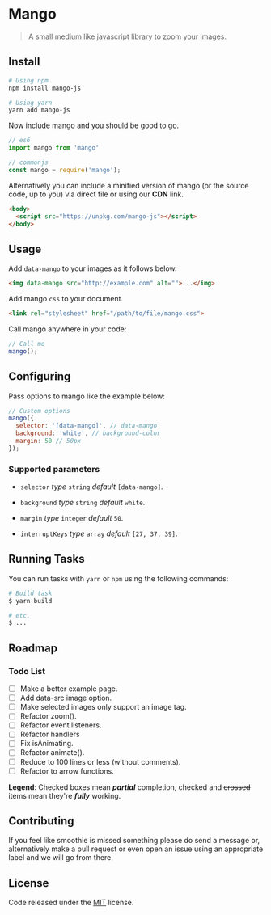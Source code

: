 # Mango

> A small medium like javascript library to zoom your images.

## Install

``` bash
# Using npm
npm install mango-js

# Using yarn
yarn add mango-js
```

Now include mango and you should be good to go.

``` js
// es6
import mango from 'mango'

// commonjs
const mango = require('mango');
```

Alternatively you can include a minified version of mango (or the source code, up to you) via direct file or using our **CDN** link.

``` html
<body>
  <script src="https://unpkg.com/mango-js"></script>
</body>
```

## Usage

Add ```data-mango``` to your images as it follows below.

``` html
<img data-mango src="http://example.com" alt="">...</img>
```

Add mango ```css``` to your document.

``` html
<link rel="stylesheet" href="/path/to/file/mango.css">
```

Call mango anywhere in your code:

``` js
// Call me
mango();
```

## Configuring

Pass options to mango like the example below:

``` js
// Custom options
mango({
  selector: '[data-mango]', // data-mango
  background: 'white', // background-color
  margin: 50 // 50px
});
```
### Supported parameters

* ```selector``` *type* ```string``` *default* ```[data-mango]```.

* ```background``` *type* ```string``` *default* ```white```.

* ```margin``` *type* ```integer``` *default* ```50```.

* ```interruptKeys``` *type* ```array``` *default* ```[27, 37, 39]```.

## Running Tasks

You can run tasks with ```yarn``` or ```npm``` using the following commands:

``` bash
# Build task
$ yarn build

# etc.
$ ...
```

## Roadmap

### Todo List

* [ ] Make a better example page.
* [ ] Add data-src image option.
* [ ] Make selected images only support an image tag.
* [ ] Refactor zoom().
* [ ] Refactor event listeners.
* [ ] Refactor handlers
* [ ] Fix isAnimating.
* [ ] Refactor animate().
* [ ] Reduce to 100 lines or less (without comments).
* [ ] Refactor to arrow functions.

**Legend**: Checked boxes mean *__partial__* completion, checked and ~~crossed~~ items mean they're *__fully__* working.

## Contributing

If you feel like smoothie is missed something please do send a message or, alternatively make a pull request or even open an issue using an appropriate label and we will go from there.

## License

Code released under the [MIT](LICENSE) license.
